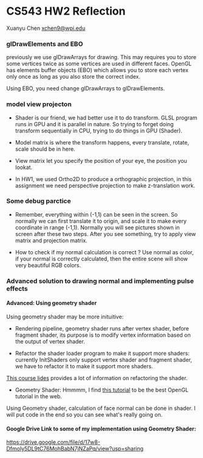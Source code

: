 # CS543 HW2 Reflection

Xuanyu Chen
xchen9@wpi.edu

### glDrawElements and EBO

previously we use glDrawArrays for drawing. This may requires you to store some vertices twice as some vertices are used in different faces. OpenGL has elements buffer objects (EBO) which allows you to store each vertex only once as long as you also store the correct index.

Using EBO, you need change glDrawArrays to glDrawElements.

### model view projecton
- Shader is our friend, we had better use it to do transform. GLSL program runs in GPU and it is parallel in nature. So trying to forget doing transform sequentially in CPU, trying to do things in GPU (Shader).

- Model matrix is where the transform happens, every translate, rotate, scale should be in here.

- View matrix let you specify the position of your eye, the position you lookat.

- In HW1, we used Ortho2D to produce a orthographic projection, in this assignment we need perspective projection to make z-translation work. 

### Some debug parctice
- Remember, everything within (-1,1) can be seen in the screen. So normally we can first translate it to origin, and scale it to make every coordinate in range (-1,1). Normally you will see pictures shown in screen after these two steps. After you see something, try to apply view matrix and projection matrix.

- How to check if my normal calculation is correct ? Use normal as color, if your normal is correctly calculated, then the entire scene will show very beautiful RGB colors.

### Advanced solution to drawing normal and implementing pulse effects

#### Advanced: Using geometry shader

Using geometry shader may be more inituitive:
- Rendering pipeline, geometry shader runs after vertex shader, before fragment shader, its purpose is to modify vertex information based on the output of vertex shader.

- Refactor the shader loader program to make it support more shaders:
currently InitShaders only support vertex shader and fragment shader, we have to refactor it to make it support more shaders.

[This course lides](https://web.cs.wpi.edu/~emmanuel/courses/cs543/f18/slides/lecture03b.pdf) provides a lot of information on refactoring the shader.

- Geometry Shader:
Hmmmm, I find [this tutorial](https://learnopengl.com/Advanced-OpenGL/Geometry-Shader) to be the best OpenGL tutorial in the web.

Using Geometry shader, calculation of face normal can be done in shader. I will put code in the end so you can see what's really going on.

#### Google Drive Link to some of my implementation using Geometry Shader:
https://drive.google.com/file/d/17w8-Dfmoly5DL9tC76MohBabN7jNZaPq/view?usp=sharing